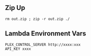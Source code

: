 ## Zip Up

```
rm out.zip ; zip -r out.zip ./
```

## Lambda Environment Vars

```
PLEX_CONTROL_SERVER http://xxxx:xxx
API_KEY xxxx
```